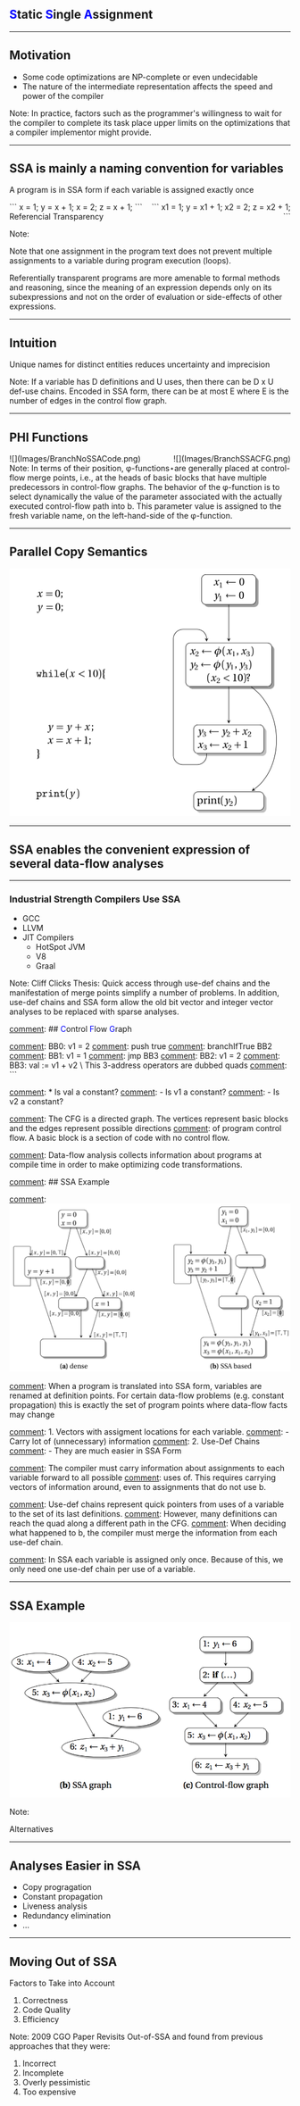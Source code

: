 ## <span style="color:blue">S</span>tatic <span style="color:blue">S</span>ingle <span style="color:blue">A</span>ssignment 

---

## Motivation 

- Some code optimizations are NP-complete or even undecidable <!-- .element: class="fragment" -->
- The nature of the intermediate representation affects the speed and power of the compiler <!-- .element: class="fragment" -->

Note: 
In practice, factors such as the programmer's willingness to wait for the compiler to complete its task place upper limits on the optimizations that a compiler implementor might provide.

---

## SSA is mainly a naming convention for variables

A program is in SSA form if each variable is assigned exactly once <!-- .element: class="fragment" -->

<div style="text-align: left; float: left; width: 50%">
``` 
x = 1;
y = x + 1;
x = 2;
z = x + 1;
```                     
</div> <!-- .element: class="fragment" -->
<div style="text-align: right; float: right; width: 50%">
``` 
x1 = 1;
y = x1 + 1;
x2 = 2;
z = x2 + 1;
```                     
</div>
<!-- .element: class="fragment" -->

Referencial Transparency <!-- .element: class="fragment" -->

Note: 

Note that one assignment in the program text does not prevent multiple assignments to a variable during program execution (loops).

Referentially transparent programs are more amenable to formal methods and reasoning, 
since the meaning of an expression depends only on its subexpressions and not on the 
order of evaluation or side-effects of other expressions.

---

## Intuition

Unique names for distinct entities reduces uncertainty and imprecision

Note:
If a variable has D definitions and U uses, then there can be D x U def-use chains. 
Encoded in SSA form, there can be at most E where E is the number of
edges in the control flow graph. 


---

## PHI Functions
<div style="text-align: left; float: left; width: 50%">
![](Images/BranchNoSSACode.png) <!-- .element height="20%" width="40%" style="background:none; border:none; box-shadow:none; "-->
</div>
<div style="text-align: right; float: right; width: 50%">
![](Images/BranchSSACFG.png) <!-- .element height="20%" width="85%" style="background:none; border:none; box-shadow:none;" class="fragment"-->
</div>

Note:
In terms of their position, φ-functions⋆are generally placed at control-flow merge points, i.e., at the heads of basic blocks that have multiple predecessors in control-flow graphs. The behavior of the φ-function is to select dynamically the value of the parameter associated with the actually executed control-flow path into b. This parameter value is assigned to the fresh variable name, on the left-hand-side of the φ-function.

---

## Parallel Copy Semantics

![](Images/ParallelCopy.png) <!-- .element height="20%" width="60%" style="background:none; border:none; box-shadow:none;"-->

---

## SSA enables the convenient expression of several **data-flow analyses**

---

### Industrial Strength Compilers Use SSA 
* GCC
* LLVM
* JIT Compilers
    - HotSpot JVM
    - V8
    - Graal

Note: 
Cliff Clicks Thesis: 
Quick access through use-def chains and the manifestation of merge points simplify a number of
problems. In addition, use-def chains and SSA form allow the old bit vector and integer
vector analyses to be replaced with sparse analyses. 

[comment]: ## <span style="color:blue">C</span>ontrol <span style="color:blue">F</span>low <span style="color:blue">G</span>raph

[comment]:  ```
[comment]:  BB0: v1 = 2
[comment]:      push true 
[comment]:      branchIfTrue BB2 
[comment]:  BB1: v1 = 1
[comment]:      jmp BB3
[comment]:  BB2: v1 = 2
[comment]: BB3: val := v1 + v2 \\ This 3-address operators are dubbed quads
[comment]: ```

[comment]:  * Is val a constant? 
[comment]:     - Is v1 a constant? 
[comment]:     - Is v2 a constant? 


[comment]:  Note:
[comment]:  The CFG is a directed graph. The vertices represent basic blocks and the edges represent possible directions
[comment]:  of program control flow. A basic block is a section of code with no control flow.

[comment]: Data-flow analysis collects information about programs at compile time in order to make optimizing code transformations.

[comment]: ---

[comment]: ---

[comment]: ## SSA Example

[comment]: ![](Images/zeroAnalysis.png) <!-- .element height="20%" width="85%" style="background:none; border:none; box-shadow:none;" -->

[comment]: Note:

[comment]: When a program is translated into SSA form, variables are renamed at definition points. For certain data-flow problems (e.g. constant propagation) this is exactly the set of program points where data-flow facts may change

[comment]: 1. Vectors with assigment locations for each variable.
[comment]:    - Carry lot of (unnecessary) information
[comment]: 2. Use-Def Chains
[comment]:    - They are much easier in SSA Form

[comment]: The compiler must carry information about assignments to each variable forward to all possible
[comment]: uses of. This requires carrying vectors of information around, even to assignments that do not use b.

[comment]: Use-def chains represent quick pointers from uses of a variable to the set of its last definitions.
[comment]: However, many definitions can reach the quad along a different path in the CFG. 
[comment]: When deciding what happened to b, the compiler must merge the information from each use-def chain.

[comment]: In SSA each variable is assigned only once. Because of this, we only need one use-def chain per use of a variable. 

[comment]: ---

---

## SSA Example

![](Images/constantPropagation.png) <!-- .element height="20%" width="85%" style="background:none; border:none; box-shadow:none;" -->

Note:

Alternatives

---

## Analyses Easier in SSA

* Copy progragation
* Constant propagation
* Liveness analysis
* Redundancy elimination
* ...

---

## Moving Out of SSA

Factors to Take into Account

1. Correctness
2. Code Quality
3. Efficiency

Note: 2009 CGO Paper Revisits Out-of-SSA and found from previous approaches that they were:

1. Incorrect
2. Incomplete
3. Overly pessimistic
4. Too expensive